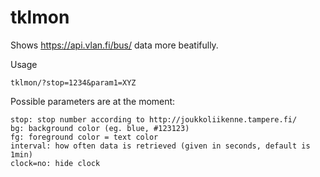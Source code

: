 # tklmon

Shows https://api.vlan.fi/bus/ data more beatifully.

Usage

	tklmon/?stop=1234&param1=XYZ

Possible parameters are at the moment:

	stop: stop number according to http://joukkoliikenne.tampere.fi/
	bg: background color (eg. blue, #123123)
	fg: foreground color = text color
	interval: how often data is retrieved (given in seconds, default is 1min)
	clock=no: hide clock
